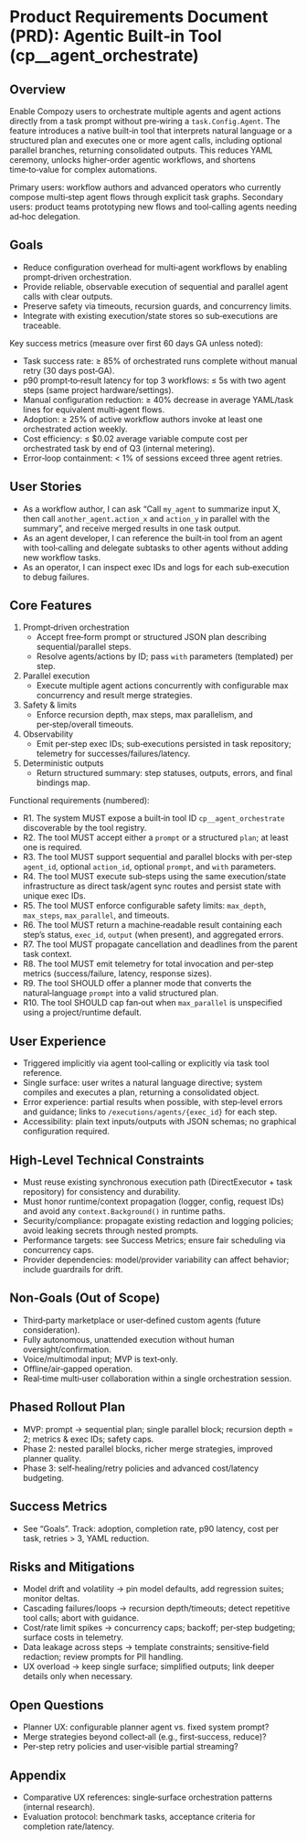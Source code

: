 # Product Requirements Document (PRD): Agentic Built‑in Tool (cp__agent_orchestrate)

## Overview

Enable Compozy users to orchestrate multiple agents and agent actions directly from a task prompt without pre‑wiring a `task.Config.Agent`. The feature introduces a native built‑in tool that interprets natural language or a structured plan and executes one or more agent calls, including optional parallel branches, returning consolidated outputs. This reduces YAML ceremony, unlocks higher‑order agentic workflows, and shortens time‑to‑value for complex automations.

Primary users: workflow authors and advanced operators who currently compose multi‑step agent flows through explicit task graphs. Secondary users: product teams prototyping new flows and tool‑calling agents needing ad‑hoc delegation.

## Goals

- Reduce configuration overhead for multi‑agent workflows by enabling prompt‑driven orchestration.
- Provide reliable, observable execution of sequential and parallel agent calls with clear outputs.
- Preserve safety via timeouts, recursion guards, and concurrency limits.
- Integrate with existing execution/state stores so sub‑executions are traceable.

Key success metrics (measure over first 60 days GA unless noted):
- Task success rate: ≥ 85% of orchestrated runs complete without manual retry (30 days post‑GA).
- p90 prompt‑to‑result latency for top 3 workflows: ≤ 5s with two agent steps (same project hardware/settings).
- Manual configuration reduction: ≥ 40% decrease in average YAML/task lines for equivalent multi‑agent flows.
- Adoption: ≥ 25% of active workflow authors invoke at least one orchestrated action weekly.
- Cost efficiency: ≤ $0.02 average variable compute cost per orchestrated task by end of Q3 (internal metering).
- Error‑loop containment: < 1% of sessions exceed three agent retries.

## User Stories

- As a workflow author, I can ask “Call `my_agent` to summarize input X, then call `another_agent.action_x` and `action_y` in parallel with the summary”, and receive merged results in one task output.
- As an agent developer, I can reference the built‑in tool from an agent with tool‑calling and delegate subtasks to other agents without adding new workflow tasks.
- As an operator, I can inspect exec IDs and logs for each sub‑execution to debug failures.

## Core Features

1. Prompt‑driven orchestration
   - Accept free‑form prompt or structured JSON plan describing sequential/parallel steps.
   - Resolve agents/actions by ID; pass `with` parameters (templated) per step.
2. Parallel execution
   - Execute multiple agent actions concurrently with configurable max concurrency and result merge strategies.
3. Safety & limits
   - Enforce recursion depth, max steps, max parallelism, and per‑step/overall timeouts.
4. Observability
   - Emit per‑step exec IDs; sub‑executions persisted in task repository; telemetry for successes/failures/latency.
5. Deterministic outputs
   - Return structured summary: step statuses, outputs, errors, and final bindings map.

Functional requirements (numbered):
- R1. The system MUST expose a built‑in tool ID `cp__agent_orchestrate` discoverable by the tool registry.
- R2. The tool MUST accept either a `prompt` or a structured `plan`; at least one is required.
- R3. The tool MUST support sequential and parallel blocks with per‑step `agent_id`, optional `action_id`, optional `prompt`, and `with` parameters.
- R4. The tool MUST execute sub‑steps using the same execution/state infrastructure as direct task/agent sync routes and persist state with unique exec IDs.
- R5. The tool MUST enforce configurable safety limits: `max_depth`, `max_steps`, `max_parallel`, and timeouts.
- R6. The tool MUST return a machine‑readable result containing each step’s status, `exec_id`, `output` (when present), and aggregated errors.
- R7. The tool MUST propagate cancellation and deadlines from the parent task context.
- R8. The tool MUST emit telemetry for total invocation and per‑step metrics (success/failure, latency, response sizes).
- R9. The tool SHOULD offer a planner mode that converts the natural‑language `prompt` into a valid structured plan.
- R10. The tool SHOULD cap fan‑out when `max_parallel` is unspecified using a project/runtime default.

## User Experience

- Triggered implicitly via agent tool‑calling or explicitly via task tool reference.
- Single surface: user writes a natural language directive; system compiles and executes a plan, returning a consolidated object.
- Error experience: partial results when possible, with step‑level errors and guidance; links to `/executions/agents/{exec_id}` for each step.
- Accessibility: plain text inputs/outputs with JSON schemas; no graphical configuration required.

## High‑Level Technical Constraints

- Must reuse existing synchronous execution path (DirectExecutor + task repository) for consistency and durability.
- Must honor runtime/context propagation (logger, config, request IDs) and avoid any `context.Background()` in runtime paths.
- Security/compliance: propagate existing redaction and logging policies; avoid leaking secrets through nested prompts.
- Performance targets: see Success Metrics; ensure fair scheduling via concurrency caps.
- Provider dependencies: model/provider variability can affect behavior; include guardrails for drift.

## Non‑Goals (Out of Scope)

- Third‑party marketplace or user‑defined custom agents (future consideration).
- Fully autonomous, unattended execution without human oversight/confirmation.
- Voice/multimodal input; MVP is text‑only.
- Offline/air‑gapped operation.
- Real‑time multi‑user collaboration within a single orchestration session.

## Phased Rollout Plan

- MVP: prompt → sequential plan; single parallel block; recursion depth = 2; metrics & exec IDs; safety caps.
- Phase 2: nested parallel blocks, richer merge strategies, improved planner quality.
- Phase 3: self‑healing/retry policies and advanced cost/latency budgeting.

## Success Metrics

- See “Goals”. Track: adoption, completion rate, p90 latency, cost per task, retries > 3, YAML reduction.

## Risks and Mitigations

- Model drift and volatility → pin model defaults, add regression suites; monitor deltas.
- Cascading failures/loops → recursion depth/timeouts; detect repetitive tool calls; abort with guidance.
- Cost/rate limit spikes → concurrency caps; backoff; per‑step budgeting; surface costs in telemetry.
- Data leakage across steps → template constraints; sensitive‑field redaction; review prompts for PII handling.
- UX overload → keep single surface; simplified outputs; link deeper details only when necessary.

## Open Questions

- Planner UX: configurable planner agent vs. fixed system prompt?
- Merge strategies beyond collect‑all (e.g., first‑success, reduce)?
- Per‑step retry policies and user‑visible partial streaming?

## Appendix

- Comparative UX references: single‑surface orchestration patterns (internal research). 
- Evaluation protocol: benchmark tasks, acceptance criteria for completion rate/latency.

